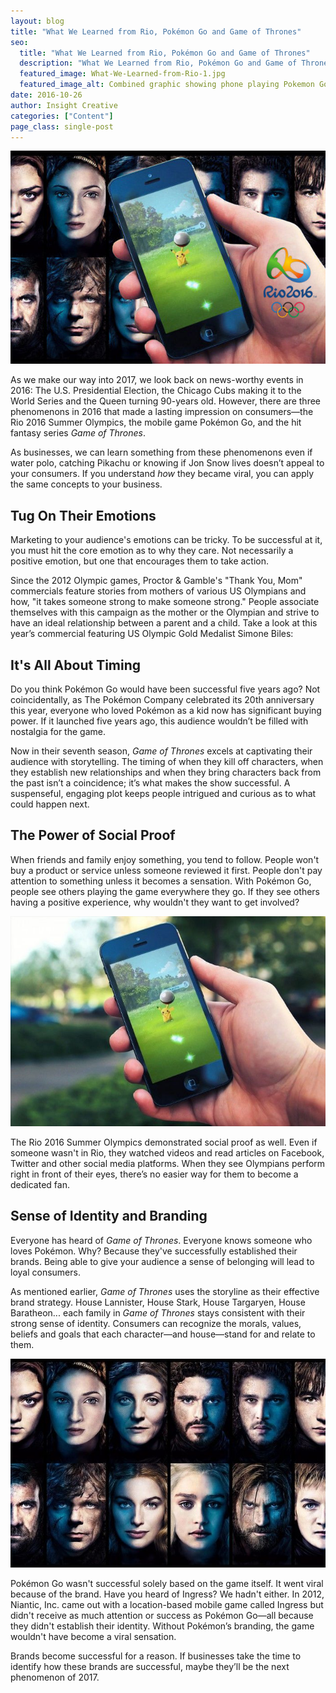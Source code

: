 ```yaml
---
layout: blog
title: "What We Learned from Rio, Pokémon Go and Game of Thrones"
seo:
  title: "What We Learned from Rio, Pokémon Go and Game of Thrones"
  description: "What We Learned from Rio, Pokémon Go and Game of Thrones"
  featured_image: What-We-Learned-from-Rio-1.jpg
  featured_image_alt: Combined graphic showing phone playing Pokemon Go, Game of Thrones, and Rio 2016 logo
date: 2016-10-26
author: Insight Creative
categories: ["Content"]
page_class: single-post
---
```


![Combined graphic showing phone playing Pokemon Go, Game of Thrones, and Rio 2016 logo](What-We-Learned-from-Rio-1.jpg)

As we make our way into 2017, we look back on news-worthy events in 2016: The U.S. Presidential Election, the Chicago Cubs making it to the World Series and the Queen turning 90-years old. However, there are three phenomenons in 2016 that made a lasting impression on consumers—the Rio 2016 Summer Olympics, the mobile game Pokémon Go, and the hit fantasy series _Game of Thrones_.

As businesses, we can learn something from these phenomenons even if water polo, catching Pikachu or knowing if Jon Snow lives doesn’t appeal to your consumers. If you understand _how_ they became viral, you can apply the same concepts to your business.

## Tug On Their Emotions

Marketing to your audience's emotions can be tricky. To be successful at it, you must hit the core emotion as to why they care. Not necessarily a positive emotion, but one that encourages them to take action.

Since the 2012 Olympic games, Proctor & Gamble's "Thank You, Mom" commercials feature stories from mothers of various US Olympians and how, "it takes someone strong to make someone strong." People associate themselves with this campaign as the mother or the Olympian and strive to have an ideal relationship between a parent and a child. Take a look at this year’s commercial featuring US Olympic Gold Medalist Simone Biles:

## It's All About Timing

Do you think Pokémon Go would have been successful five years ago? Not coincidentally, as The Pokémon Company celebrated its 20th anniversary this year, everyone who loved Pokémon as a kid now has significant buying power. If it launched five years ago, this audience wouldn’t be filled with nostalgia for the game.

Now in their seventh season, _Game of Thrones_ excels at captivating their audience with storytelling. The timing of when they kill off characters, when they establish new relationships and when they bring characters back from the past isn’t a coincidence; it’s what makes the show successful. A suspenseful, engaging plot keeps people intrigued and curious as to what could happen next.

## The Power of Social Proof

When friends and family enjoy something, you tend to follow. People won't buy a product or service unless someone reviewed it first. People don't pay attention to something unless it becomes a sensation. With Pokémon Go, people see others playing the game everywhere they go. If they see others having a positive experience, why wouldn't they want to get involved?

<a href="http://www.elitemgtservices.com/pokemon-go-already-popular-tinder-twitter/" target="_blank" rel="noopener noreferrer">![Phone with Pokemon Go open on screen](What-We-Learned-from-Rio-2.jpg)</a>

The Rio 2016 Summer Olympics demonstrated social proof as well. Even if someone wasn't in Rio, they watched videos and read articles on Facebook, Twitter and other social media platforms. When they see Olympians perform right in front of their eyes, there’s no easier way for them to become a dedicated fan.

## Sense of Identity and Branding

Everyone has heard of _Game of Thrones_. Everyone knows someone who loves Pokémon. Why? Because they've successfully established their brands. Being able to give your audience a sense of belonging will lead to loyal consumers.

As mentioned earlier, _Game of Thrones_ uses the storyline as their effective brand strategy. House Lannister, House Stark, House Targaryen, House Baratheon... each family in _Game of Thrones_ stays consistent with their strong sense of identity. Consumers can recognize the morals, values, beliefs and goals that each character—and house—stand for and relate to them.

<a href="http://www.gamespot.com/gallery/game-of-thrones-season-6-character-catch-up-where-/2900-623/" target="_blank" rel="noopener noreferrer">![Game of Thrones characters](What-We-Learned-from-Rio-3.jpg)</a>

Pokémon Go wasn't successful solely based on the game itself. It went viral because of the brand. Have you heard of Ingress? We hadn't either. In 2012, Niantic, Inc. came out with a location-based mobile game called Ingress but didn't receive as much attention or success as Pokémon Go—all because they didn't establish their identity. Without Pokémon’s branding, the game wouldn't have become a viral sensation.

Brands become successful for a reason. If businesses take the time to identify how these brands are successful, maybe they’ll be the next phenomenon of 2017.
